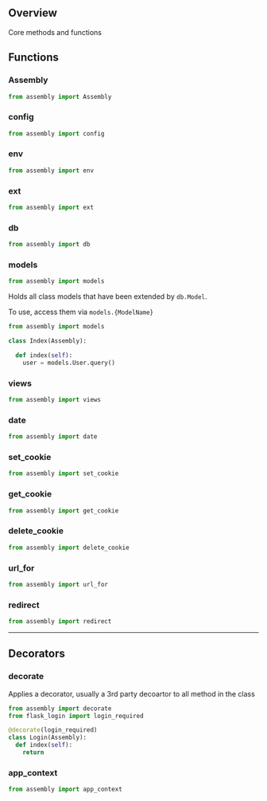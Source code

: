 ## Overview

Core methods and functions


## Functions


### Assembly

```python
from assembly import Assembly
```


### config

```python
from assembly import config
```

### env

```python
from assembly import env
```

### ext 

```python
from assembly import ext
```

### db


```python
from assembly import db
```

### models

```python
from assembly import models
```

Holds all class models that have been extended by `db.Model`. 

To use, access them via `models.{ModelName}`

```python
from assembly import models

class Index(Assembly):

  def index(self):
    user = models.User.query()

```

### views

```python
from assembly import views
```

### date

```python
from assembly import date
```

### set_cookie

```python
from assembly import set_cookie
```

### get_cookie

```python
from assembly import get_cookie
```

### delete_cookie

```python
from assembly import delete_cookie
```

### url_for

```python
from assembly import url_for
```

### redirect

```python
from assembly import redirect
```

---

## Decorators

### decorate

Applies a decorator, usually a 3rd party decoartor to all method in the class

```python
from assembly import decorate
from flask_login import login_required

@decorate(login_required)
class Login(Assembly):
  def index(self):
    return 

```

### app_context

```python
from assembly import app_context
```








